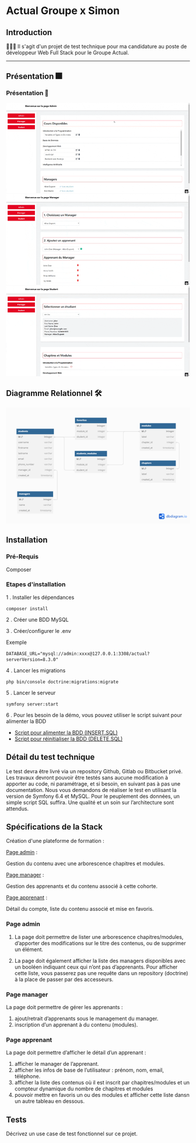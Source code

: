 # Actual Groupe x Simon

## Introduction

 👨🏻‍💻 Il s'agit d'un projet de test technique pour ma candidature au poste de développeur Web Full Stack pour le Groupe Actual.

---

## Présentation 🎆

### Présentation 👀

![Demo1](./docs/page_admin.gif)
![Demo2](./docs/page_manager.gif)
![Demo3](./docs/page_student.gif)

## Diagramme Relationnel 🛠️

![diagram](./docs/diagram_relationnel.png)

## Installation

### Pré-Requis

Composer

### Etapes d'installation

1 . Installer les dépendances

```shell
composer install
```

2 . Créer une BDD MySQL

3 . Créer/configurer le .env

Exemple
```
DATABASE_URL="mysql://admin:xxxx@127.0.0.1:3308/actual?serverVersion=8.3.0"
```

4 . Lancer les migrations

```shell
php bin/console doctrine:migrations:migrate
```

5 . Lancer le serveur

```shell
symfony server:start
```

6 . Pour les besoin de la démo, vous pouvez utiliser le script suivant pour alimenter la BDD
- [Script pour alimenter la BDD (INSERT.SQL)](https://github.com/SimonDesc/Actual-x-Simon/blob/main/docs/INSERT.sql)
- [Script pour réinitialiser la BDD (DELETE.SQL)](https://github.com/SimonDesc/Actual-x-Simon/blob/main/docs/DELETE.sql)

  
## Détail du test technique

Le test devra être livré via un repository Github, Gitlab ou Bitbucket
privé.
Les travaux devront pouvoir être testés sans aucune modification à
apporter au code, ni paramétrage, et si besoin, en suivant pas à pas une
documentation.
Nous vous demandons de réaliser le test en utilisant la version de
Symfony 6.4 et MySQL.
Pour le peuplement des données, un simple script SQL suffira.
Une qualité et un soin sur l’architecture sont attendus.

## Spécifications de la Stack

Création d'une plateforme de formation :

[Page admin](Page-admin) :

Gestion du contenu avec une arborescence chapitres et
modules.

[Page manager](Page-manager) :

Gestion des apprenants et du contenu associé à cette
cohorte.

[Page apprenant](Page-apprenant) : 

Détail du compte, liste du contenu associé et mise en
favoris.


### Page admin

1. La page doit permettre de lister une arborescence chapitres/modules,
d’apporter des modifications sur le titre des contenus, ou de supprimer
un élément.

2. La page doit également afficher la liste des managers disponibles avec
un booléen indiquant ceux qui n’ont pas d’apprenants. Pour afficher
cette liste, vous passerez pas une requête dans un repository (doctrine)
à la place de passer par des accesseurs.


### Page manager

La page doit permettre de gérer les apprenants :
1. ajout/retrait d’apprenants sous le management du manager.
2. inscription d’un apprenant à du contenu (modules).


### Page apprenant

La page doit permettre d’afficher le détail d’un apprenant :

1. afficher le manager de l’apprenant.
2. afficher les infos de base de l’utilisateur : prénom, nom, email, téléphone.
3. afficher la liste des contenus où il est inscrit par chapitres/modules et un compteur dynamique du nombre de chapitres et modules
4. pouvoir mettre en favoris un ou des modules et afficher cette liste dansn un autre tableau en dessous.


## Tests

Décrivez un use case de test fonctionnel sur ce projet.
